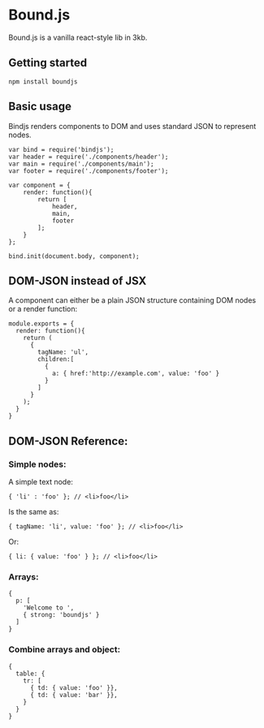# Bound.js
Bound.js is a vanilla react-style lib in 3kb.

## Getting started

    npm install boundjs


## Basic usage

Bindjs renders components to DOM and uses standard JSON to represent nodes.

    var bind = require('bindjs');
    var header = require('./components/header');
    var main = require('./components/main');
    var footer = require('./components/footer');

    var component = {
        render: function(){
            return [
                header,
                main,
                footer
            ];
        }
    };

    bind.init(document.body, component);


## DOM-JSON instead of JSX

A component can either be a plain JSON structure containing DOM nodes or a render function:

    module.exports = {
      render: function(){
        return (
          { 
            tagName: 'ul', 
            children:[
              {
                a: { href:'http://example.com', value: 'foo' }
              }
            ]
          }
        );
      }
    }



## DOM-JSON Reference:

### Simple nodes:

A simple text node:

    { 'li' : 'foo' }; // <li>foo</li>

Is the same as:

    { tagName: 'li', value: 'foo' }; // <li>foo</li>

Or:
    
    { li: { value: 'foo' } }; // <li>foo</li>

### Arrays:

    {
      p: [
        'Welcome to ',
        { strong: 'boundjs' }
      ]
    }

### Combine arrays and object:

    {
      table: {
        tr: [
          { td: { value: 'foo' }},
          { td: { value: 'bar' }},
        }
      }
    }



